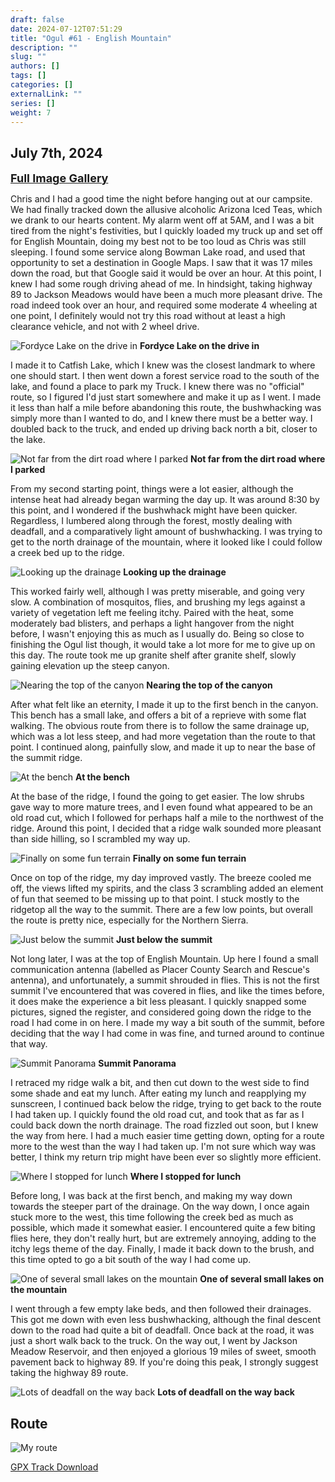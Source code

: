 ```yaml
---
draft: false
date: 2024-07-12T07:51:29
title: "Ogul #61 - English Mountain"
description: ""
slug: ""
authors: []
tags: []
categories: []
externalLink: ""
series: []
weight: 7
---
```

## July 7th, 2024
<a href="../../galleries/english-mountain-gallery/"><font size="4"><b>Full Image Gallery</b></font></a>

Chris and I had a good time the night before hanging out at our campsite. We had finally tracked down the allusive alcoholic Arizona Iced Teas, which we drank to our hearts content. My alarm went off at 5AM, and I was a bit tired from the night's festivities, but I quickly loaded my truck up and set off for English Mountain, doing my best not to be too loud as Chris was still sleeping. I found some service along Bowman Lake road, and used that opportunity to set a destination in Google Maps. I saw that it was 17 miles down the road, but that Google said it would be over an hour. At this point, I knew I had some rough driving ahead of me. In hindsight, taking highway 89 to Jackson Meadows would have been a much more pleasant drive. The road indeed took over an hour, and required some moderate 4 wheeling at one point, I definitely would not try this road without at least a high clearance vehicle, and not with 2 wheel drive.

![Fordyce Lake on the drive in](https://s3.us-west-1.wasabisys.com/web-assets/english-mountain-7-7-24/PXL_20240707_131217688.jpg?classes=shadow)
**Fordyce Lake on the drive in**

I made it to Catfish Lake, which I knew was the closest landmark to where one should start. I then went down a forest service road to the south of the lake, and found a place to park my Truck. I knew there was no "official" route, so I figured I'd just start somewhere and make it up as I went. I made it less than half a mile before abandoning this route, the bushwhacking was simply more than I wanted to do, and I knew there must be a better way. I doubled back to the truck, and ended up driving back north a bit, closer to the lake.

![Not far from the dirt road where I parked](https://s3.us-west-1.wasabisys.com/web-assets/english-mountain-7-7-24/PXL_20240707_151024751.jpg?classes=shadow)
**Not far from the dirt road where I parked**

From my second starting point, things were a lot easier, although the intense heat had already began warming the day up. It was around 8:30 by this point, and I wondered if the bushwhack might have been quicker. Regardless, I lumbered along through the forest, mostly dealing with deadfall, and a comparatively light amount of bushwhacking. I was trying to get to the north drainage of the mountain, where it looked like I could follow a creek bed up to the ridge. 

![Looking up the drainage](https://s3.us-west-1.wasabisys.com/web-assets/english-mountain-7-7-24/PXL_20240707_152948990.jpg?classes=shadow)
**Looking up the drainage**

This worked fairly well, although I was pretty miserable, and going very slow. A combination of mosquitos, flies, and brushing my legs against a variety of vegetation left me feeling itchy. Paired with the heat, some moderately bad blisters, and perhaps a light hangover from the night before, I wasn't enjoying this as much as I usually do. Being so close to finishing the Ogul list though, it would take a lot more for me to give up on this day. The route took me up granite shelf after granite shelf, slowly gaining elevation up the steep canyon. 

![Nearing the top of the canyon](https://s3.us-west-1.wasabisys.com/web-assets/english-mountain-7-7-24/PXL_20240707_160010107.jpg?classes=shadow)
**Nearing the top of the canyon**

After what felt like an eternity, I made it up to the first bench in the canyon. This bench has a small lake, and offers a bit of a reprieve with some flat walking. The obvious route from there is to follow the same drainage up, which was a lot less steep, and had more vegetation than the route to that point. I continued along, painfully slow, and made it up to near the base of the summit ridge.

![At the bench](https://s3.us-west-1.wasabisys.com/web-assets/english-mountain-7-7-24/PXL_20240707_162718411.jpg?classes=shadow)
**At the bench**

At the base of the ridge, I found the going to get easier. The low shrubs gave way to more mature trees, and I even found what appeared to be an old road cut, which I followed for perhaps half a mile to the northwest of the ridge. Around this point, I decided that a ridge walk sounded more pleasant than side hilling, so I scrambled my way up. 

![Finally on some fun terrain](https://s3.us-west-1.wasabisys.com/web-assets/english-mountain-7-7-24/PXL_20240707_171436071.jpg?classes=shadow)
**Finally on some fun terrain**

Once on top of the ridge, my day improved vastly. The breeze cooled me off, the views lifted my spirits, and the class 3 scrambling added an element of fun that seemed to be missing up to that point. I stuck mostly to the ridgetop all the way to the summit. There are a few low points, but overall the route is pretty nice, especially for the Northern Sierra.

![Just below the summit](https://s3.us-west-1.wasabisys.com/web-assets/english-mountain-7-7-24/PXL_20240707_172726156.jpg?classes=shadow)
**Just below the summit**

Not long later, I was at the top of English Mountain. Up here I found a small communication antenna (labelled as Placer County Search and Rescue's antenna), and unfortunately, a summit shrouded in flies. This is not the first summit I've encountered that was covered in flies, and like the times before, it does make the experience a bit less pleasant. I quickly snapped some pictures, signed the register, and considered going down the ridge to the road I had come in on here. I made my way a bit south of the summit, before deciding that the way I had come in was fine, and turned around to continue that way.

![Summit Panorama](https://s3.us-west-1.wasabisys.com/web-assets/english-mountain-7-7-24/PXL_20240707_175519591.PANO.jpg?classes=shadow)
**Summit Panorama**

I retraced my ridge walk a bit, and then cut down to the west side to find some shade and eat my lunch. After eating my lunch and reapplying my sunscreen, I continued back below the ridge, trying to get back to the route I had taken up. I quickly found the old road cut, and took that as far as I could back down the north drainage. The road fizzled out soon, but I knew the way from here. I had a much easier time getting down, opting for a route more to the west than the way I had taken up. I'm not sure which way was better, I think my return trip might have been ever so slightly more efficient. 

![Where I stopped for lunch](https://s3.us-west-1.wasabisys.com/web-assets/english-mountain-7-7-24/PXL_20240707_185255734.jpg?classes=shadow)
**Where I stopped for lunch**

Before long, I was back at the first bench, and making my way down towards the steeper part of the drainage. On the way down, I once again stuck more to the west, this time following the creek bed as much as possible, which made it somewhat easier. I encountered quite a few biting flies here, they don't really hurt, but are extremely annoying, adding to the itchy legs theme of the day. Finally, I made it back down to the brush, and this time opted to go a bit south of the way I had come up.

![One of several small lakes on the mountain](https://s3.us-west-1.wasabisys.com/web-assets/english-mountain-7-7-24/PXL_20240707_190800812.jpg?classes=shadow)
**One of several small lakes on the mountain**

I went through a few empty lake beds, and then followed their drainages. This got me down with even less bushwhacking, although the final descent down to the road had quite a bit of deadfall. Once back at the road, it was just a short walk back to the truck. On the way out, I went by Jackson Meadow Reservoir, and then enjoyed a glorious 19 miles of sweet, smooth pavement back to highway 89. If you're doing this peak, I strongly suggest taking the highway 89 route.

![Lots of deadfall on the way back](https://s3.us-west-1.wasabisys.com/web-assets/english-mountain-7-7-24/PXL_20240707_195732054.jpg?classes=shadow)
**Lots of deadfall on the way back**

## Route
![My route](https://s3.us-west-1.wasabisys.com/web-assets/english-mountain-7-7-24/english-mountain_route.png?classes=shadow)

[GPX Track Download](https://s3.us-west-1.wasabisys.com/web-assets/english-mountain-7-7-24/english-mountain_route.gpx)